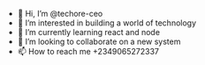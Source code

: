 - 👋 Hi, I’m @techore-ceo
- 👀 I’m interested in building a world of technology
- 🌱 I’m currently learning react and node
- 💞️ I’m looking to collaborate on a new system
- 📫 How to reach me +2349065272337

<!---
techore-ceo/techore-ceo is a ✨ special ✨ repository because its `README.md` (this file) appears on your GitHub profile.
You can click the Preview link to take a look at your changes.
--->
